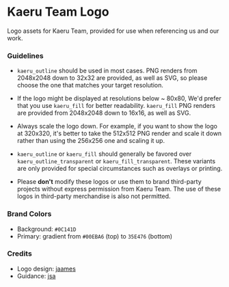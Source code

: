 # Kaeru Team Logo

Logo assets for Kaeru Team, provided for use when referencing us and our work.

### Guidelines

* `kaeru_outline` should be used in most cases. PNG renders from 2048x2048 down to 32x32 are provided, as well as SVG, so please choose the one that matches your target resolution.

* If the logo might be displayed at resolutions below ~ 80x80, We'd prefer that you use `kaeru_fill` for better readability. `kaeru_fill` PNG renders are provided from 2048x2048 down to 16x16, as well as SVG.

* Always scale the logo down. For example, if you want to show the logo at 320x320, it's better to take the 512x512 PNG render and scale it down rather than using the 256x256 one and scaling it up.

* `kaeru_outline` or `kaeru_fill` should generally be favored over `kaeru_outline_transparent` or `kaeru_fill_transparent`. These variants are only provided for special circumstances such as overlays or printing.

* Please **don't** modify these logos or use them to brand third-party projects without express permission from Kaeru Team. The use of these logos in third-party merchandise is also not permitted.

### Brand Colors

* Background: `#0C141D`
* Primary: gradient from `#00EBA6` (top) to `35E476` (bottom)

### Credits

* Logo design: [jaames](https://github.com/jaames)
* Guidance: [jsa](https://github.com/thejsa)